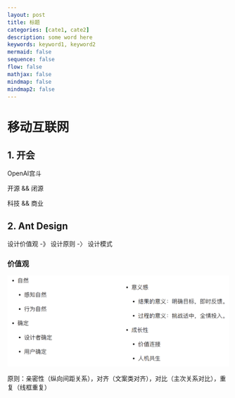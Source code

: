 ```yaml
---
layout: post
title: 标题
categories: [cate1, cate2]
description: some word here
keywords: keyword1, keyword2
mermaid: false
sequence: false
flow: false
mathjax: false
mindmap: false
mindmap2: false
---
```


# 移动互联网

## 1. 开会

OpenAI宫斗

开源 && 闭源

科技 && 商业

## 2. Ant Design

设计价值观 -》 设计原则 -〉 设计模式

### 价值观

![截屏2023-11-24 下午3.04.38](https://github.com/ShadowOnYOU/images/blob/main/test202311241504371.png?raw=true)

原则：亲密性（纵向间距关系），对齐（文案类对齐），对比（主次关系对比），重复（线框重复）



